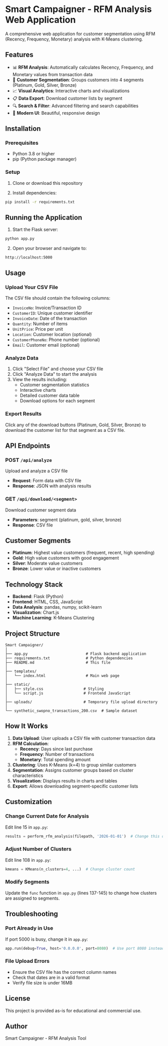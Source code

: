 # Smart Campaigner - RFM Analysis Web Application

A comprehensive web application for customer segmentation using RFM (Recency, Frequency, Monetary) analysis with K-Means clustering.

## Features

- 📊 **RFM Analysis**: Automatically calculates Recency, Frequency, and Monetary values from transaction data
- 🎯 **Customer Segmentation**: Groups customers into 4 segments (Platinum, Gold, Silver, Bronze)
- 📈 **Visual Analytics**: Interactive charts and visualizations
- 📋 **Data Export**: Download customer lists by segment
- 🔍 **Search & Filter**: Advanced filtering and search capabilities
- 🎨 **Modern UI**: Beautiful, responsive design

## Installation

### Prerequisites

- Python 3.8 or higher
- pip (Python package manager)

### Setup

1. Clone or download this repository

2. Install dependencies:
```bash
pip install -r requirements.txt
```

## Running the Application

1. Start the Flask server:
```bash
python app.py
```

2. Open your browser and navigate to:
```
http://localhost:5000
```

## Usage

### Upload Your CSV File

The CSV file should contain the following columns:
- `InvoiceNo`: Invoice/Transaction ID
- `CustomerID`: Unique customer identifier
- `InvoiceDate`: Date of the transaction
- `Quantity`: Number of items
- `UnitPrice`: Price per unit
- `Location`: Customer location (optional)
- `CustomerPhoneNo`: Phone number (optional)
- `Email`: Customer email (optional)

### Analyze Data

1. Click "Select File" and choose your CSV file
2. Click "Analyze Data" to start the analysis
3. View the results including:
   - Customer segmentation statistics
   - Interactive charts
   - Detailed customer data table
   - Download options for each segment

### Export Results

Click any of the download buttons (Platinum, Gold, Silver, Bronze) to download the customer list for that segment as a CSV file.

## API Endpoints

### POST `/api/analyze`
Upload and analyze a CSV file
- **Request**: Form data with CSV file
- **Response**: JSON with analysis results

### GET `/api/download/<segment>`
Download customer segment data
- **Parameters**: segment (platinum, gold, silver, bronze)
- **Response**: CSV file

## Customer Segments

- **Platinum**: Highest value customers (frequent, recent, high spending)
- **Gold**: High value customers with good engagement
- **Silver**: Moderate value customers
- **Bronze**: Lower value or inactive customers

## Technology Stack

- **Backend**: Flask (Python)
- **Frontend**: HTML, CSS, JavaScript
- **Data Analysis**: pandas, numpy, scikit-learn
- **Visualization**: Chart.js
- **Machine Learning**: K-Means Clustering

## Project Structure

```
Smart Campaigner/
│
├── app.py                          # Flask backend application
├── requirements.txt                # Python dependencies
├── README.md                       # This file
│
├── templates/
│   └── index.html                  # Main web page
│
├── static/
│   ├── style.css                  # Styling
│   └── script.js                  # Frontend JavaScript
│
├── uploads/                       # Temporary file upload directory
│
└── synthetic_swopno_transactions_200.csv  # Sample dataset
```

## How It Works

1. **Data Upload**: User uploads a CSV file with customer transaction data
2. **RFM Calculation**:
   - **Recency**: Days since last purchase
   - **Frequency**: Number of transactions
   - **Monetary**: Total spending amount
3. **Clustering**: Uses K-Means (k=4) to group similar customers
4. **Segmentation**: Assigns customer groups based on cluster characteristics
5. **Visualization**: Displays results in charts and tables
6. **Export**: Allows downloading segment-specific customer lists

## Customization

### Change Current Date for Analysis

Edit line 15 in `app.py`:
```python
results = perform_rfm_analysis(filepath, '2026-01-01')  # Change this date
```

### Adjust Number of Clusters

Edit line 108 in `app.py`:
```python
kmeans = KMeans(n_clusters=4, ...)  # Change cluster count
```

### Modify Segments

Update the `func` function in `app.py` (lines 137-145) to change how clusters are assigned to segments.

## Troubleshooting

### Port Already in Use

If port 5000 is busy, change it in `app.py`:
```python
app.run(debug=True, host='0.0.0.0', port=8080)  # Use port 8080 instead
```

### File Upload Errors

- Ensure the CSV file has the correct column names
- Check that dates are in a valid format
- Verify file size is under 16MB

## License

This project is provided as-is for educational and commercial use.

## Author

Smart Campaigner - RFM Analysis Tool


